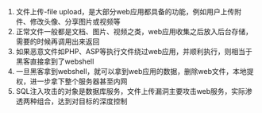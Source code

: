 1. 文件上传-file upload，是大部分web应用都具备的功能，例如用户上传附件、修改头像、分享图片或视频等
2. 正常文件一般都是文档、图片、视频之类，web应用收集之后放入后台存储，需要的时候再调用出来返回
3. 如果恶意文件如PHP、ASP等执行文件绕过web应用，并顺利执行，则相当于黑客直接拿到了webshell
4. 一旦黑客拿到webshell，就可以拿到web应用的数据，删除web文件，本地提权，进一步拿下整个服务器甚至内网
5. SQL注入攻击的对象是数据库服务，文件上传漏洞主要攻击web服务，实际渗透两种组合，达到对目标的深度控制